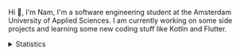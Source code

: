 Hi 👋, I'm Nam, I'm a software engineering student at the Amsterdam University of Applied Sciences. I am currently working on some side projects and learning some new coding stuff like Kotlin and Flutter. 

<details>
<summary>Statistics</summary>
<!-- Most used languages stats -->
<!-- [![Top Langs](https://github-readme-stats.vercel.app/api/top-langs/?username=namtphan&layout=compact)](https://github.com/namtphan2/github-readme-stats) -->
  
<!--START_SECTION:waka-->
**I'm a Night 🦉** 

```text
🌞 Morning    41 commits     █░░░░░░░░░░░░░░░░░░░░░░░░   6.27% 
🌆 Daytime    186 commits    ███████░░░░░░░░░░░░░░░░░░   28.44% 
🌃 Evening    255 commits    █████████░░░░░░░░░░░░░░░░   38.99% 
🌙 Night      172 commits    ██████░░░░░░░░░░░░░░░░░░░   26.3%

```
📅 **I'm Most Productive on Tuesday** 

```text
Monday       76 commits     ███░░░░░░░░░░░░░░░░░░░░░░   11.62% 
Tuesday      115 commits    ████░░░░░░░░░░░░░░░░░░░░░   17.58% 
Wednesday    81 commits     ███░░░░░░░░░░░░░░░░░░░░░░   12.39% 
Thursday     98 commits     ███░░░░░░░░░░░░░░░░░░░░░░   14.98% 
Friday       98 commits     ███░░░░░░░░░░░░░░░░░░░░░░   14.98% 
Saturday     92 commits     ███░░░░░░░░░░░░░░░░░░░░░░   14.07% 
Sunday       94 commits     ███░░░░░░░░░░░░░░░░░░░░░░   14.37%

```


📊 **This Week I Spent My Time On** 

```text
⌚︎ Time Zone: Europe/Amsterdam

🔥 Editors: 
IntelliJ                 12 hrs 26 mins      █████████████░░░░░░░░░░░░   52.41% 
VS Code                  10 hrs 9 mins       ██████████░░░░░░░░░░░░░░░   42.79% 
Android Studio           1 hr 8 mins         █░░░░░░░░░░░░░░░░░░░░░░░░   4.8%

💻 Operating System: 
Mac                      23 hrs 43 mins      █████████████████████████   100.0%

```


<!--END_SECTION:waka-->
</details>
